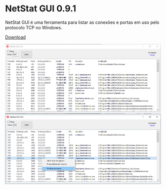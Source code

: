 # NetStat GUI 0.9.1

NetStat GUI é uma ferramenta para listar as conexões e portas em uso pelo protocolo TCP no Windows.

[Download](https://raw.githubusercontent.com/Delutto/NetStatGUI/main/bin/NetStatGUI.exe)

![Main](NetStatGUI.png)
![PouPup](NetStatGUI_Poupup.png)

